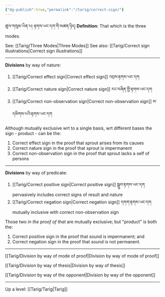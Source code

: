 ```yaml
---
{"dg-publish":true,"permalink":"/tarig/correct-sign/"}
---
```


ཚུལ་གསུམ་ཡིན་པ། རྟགས་ཡང་དག་གི་མཚན་ཉིད།
**Definition**: That which is the three modes.

See: [[Tarig/Three Modes\|Three Modes]]
See also: [[Tarig/Correct sign illustrations\|Correct sign illustrations]]

---
**Divisions** by way of nature:
1. [[Tarig/Correct effect sign\|Correct effect sign]] འབྲས་རྟགས་ཡང་དག
2. [[Tarig/Correct nature sign\|Correct nature sign]] རང་བཞིན་གྱི་རྟགས་ཡང་དག
3. [[Tarig/Correct non-observation sign\|Correct non-observation sign]] མ་དམིགས་པའི་རྟགས་ཡང་དག

Although mutually exclusive wrt to a single basis, wrt different bases the sign - product - can be the:
1. Correct effect sign in the proof that sprout arises from its causes
2. Correct nature sign in the proof that sprout is impermanent
3. Correct non-observation sign in the proof that sprout lacks a self of persons

---
**Divisions** by way of predicate:
1. [[Tarig/Correct positive sign\|Correct positive sign]] སྒྲུབ་རྟགས་ཡང་དག
   pervasively includes correct signs of result and nature
2. [[Tarig/Correct negation sign\|Correct negation sign]] དགག་རྟགས་ཡང་དག
   mutually inclusive with correct non-observation sign

Those two *in the proof of that* are mutually exclusive; but "product" is both the:
1. Correct positive sign in the proof that sound is impermanent; and
2. Correct negation sign in the proof that sound is not permanent.

---
[[Tarig/Division by way of mode of proof\|Division by way of mode of proof]]

[[Tarig/Division by way of thesis\|Division by way of thesis]]

[[Tarig/Division by way of the opponent\|Division by way of the opponent]]

---
Up a level: [[Tarig/Tarig\|Tarig]]